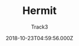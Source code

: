 ---
title: Hermit
github: 'https://github.com/Track3/hermit'
demo: 'https://themes.gohugo.io/theme/hermit'
author: Track3
ssg:
  - Hugo
cms:
  - No Cms
date: 2018-10-23T04:59:56.000Z
github_branch: master
description: A minimal & fast Hugo theme for bloggers
stale: false
---